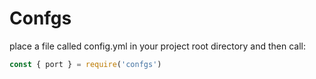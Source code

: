 # Confgs

place a file called config.yml in your project root directory and then call:

```js
const { port } = require('confgs')
```